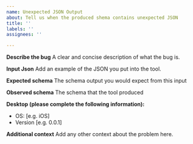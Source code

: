 ```yaml
---
name: Unexpected JSON Output
about: Tell us when the produced shema contains unexpected JSON
title: ''
labels: ''
assignees: ''

---
```


**Describe the bug**
A clear and concise description of what the bug is.

**Input Json**
Add an example of the JSON you put into the tool. 

**Expected schema**
The schema output you would expect from this input

**Observed schema**
The schema that the tool produced

**Desktop (please complete the following information):**
- OS: [e.g. iOS]
- Version [e.g. 0.0.1]

**Additional context**
Add any other context about the problem here.
